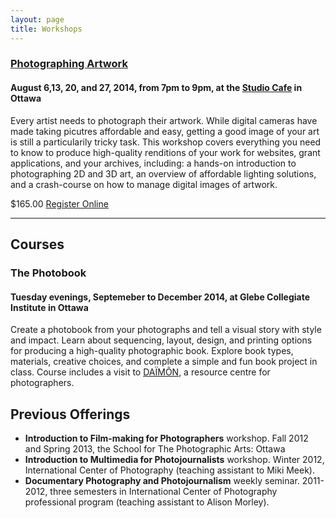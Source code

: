 ```yaml
---
layout: page
title: Workshops
---
```


### [Photographing Artwork](http://crystalbeshara.com/studio-cafe-classes/photographing-your-art)<a name="photographing-artwork"></a>

#### August 6,13, 20, and 27, 2014, from 7pm to 9pm, at the [Studio Cafe](http://www.thestudiocafe.ca/) in Ottawa

Every artist needs to photograph their artwork. While digital cameras have made taking picutres affordable and easy, getting a good image of your art is still a particularily tricky task. This workshop covers everything you need to know to produce high-quality renditions of your work for websites, grant applications, and your archives, including: a hands-on introduction to photographing 2D and 3D art, an overview of affordable lighting solutions, and a crash-course on how to manage digital images of artwork.

$165.00 [Register Online](http://crystalbeshara.com/studio-cafe-classes/photographing-your-art)

----

## Courses

### The Photobook<a name="photobook"></a>

#### Tuesday evenings, Septemeber to December 2014, at Glebe Collegiate Institute in Ottawa

Create a photobook from your photographs and tell a visual story with style and impact. Learn about sequencing, layout, design, and printing options for producing a high-quality photographic book. Explore book types, materials, creative choices, and complete a simple and fun book project in class. Course includes a visit to [DAÏMÕN](http://daimon.qc.ca/), a resource centre for photographers.

<!-- ## Educational articles, essays, and tutorials -->

## Previous Offerings

- **Introduction to Film-making for Photographers** workshop. Fall 2012 and Spring 2013, the School for The Photographic Arts: Ottawa
- **Introduction to Multimedia for Photojournalists** workshop. Winter 2012, International Center of Photography (teaching assistant to Miki Meek).
- **Documentary Photography and Photojournalism** weekly seminar. 2011-2012, three semesters in International Center of Photography professional program (teaching assistant to Alison Morley).